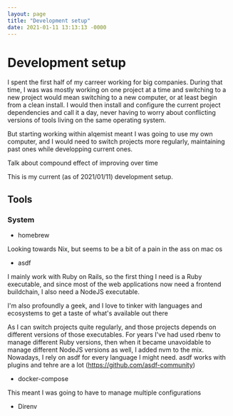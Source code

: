 ```yaml
---
layout: page
title: "Development setup"
date: 2021-01-11 13:13:13 -0000
---
```


# Development setup

I spent the first half of my carreer working for big companies. During that time, I was was mostly working on one project at a time and switching to a new project would mean switching to a new computer, or at least begin from a clean install. I would then install and configure the current project dependencies and call it a day, never having to worry about conflicting versions of tools living on the same operating system.

But starting working within alqemist meant I was going to use my own computer, and I would need to switch projects more regularly, maintaining past ones while developping current ones.


Talk about compound effect of improving over time


This is my current (as of 2021/01/11) development setup. 

## Tools

### System

- homebrew

Looking towards Nix, but seems to be a bit of a pain in the ass on mac os

- asdf

I mainly work with Ruby on Rails, so the first thing I need is a Ruby executable, and since most of the web applications now need a frontend buildchain, I also need a NodeJS executable. 

I'm also profoundly a geek, and I love to tinker with languages and ecosystems to get a taste of what's available out there

As I can switch projects quite regularly, and those projects depends on different versions of those executables. For years I've had used rbenv to manage different Ruby versions, then when it became unavoidable to manage different NodeJS versions as well, I added nvm to the mix. Nowadays, I rely on asdf for every language I might need. asdf works with plugins and tehre are a lot (https://github.com/asdf-community)

- docker-compose


This meant I was going to have to manage multiple configurations 

- Direnv

